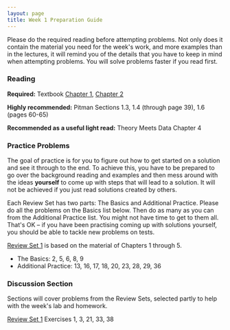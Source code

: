 ```yaml
---
layout: page
title: Week 1 Preparation Guide
---
```


Please do the required reading before attempting problems. Not only does it contain the material you need for the week's work, and more examples than in the lectures, it will remind you of the details that you have to keep in mind when attempting problems. You will solve problems faster if you read first.

### Reading ###
**Required:** Textbook [Chapter 1](http://prob140.org/textbook/chapters/Chapter_01/00_Fundamentals), [Chapter 2](http://prob140.org/textbook/chapters/Chapter_02/00_Calculating_Chances)

**Highly recommended:** Pitman Sections 1.3, 1.4 (through page 39), 1.6 (pages 60-65)

**Recommended as a useful light read:** Theory Meets Data Chapter 4

### Practice Problems ###
The goal of practice is for you to figure out how to get started on a solution and see it through to the end. To achieve this, you have to be prepared to go over the background reading and examples and then mess around with the ideas **yourself** to come up with steps that will lead to a solution. It will not be achieved if you just read solutions created by others.

Each Review Set has two parts: The Basics and Additional Practice. Please do all the problems on the Basics list below. Then do as many as you can from the Additional Practice list. You might not have time to get to them all. That's OK – if you have been practising coming up with solutions yourself, you should be able to tackle new problems on tests. 

[Review Set 1](http://prob140.org/textbook/chapters/Chapter_05/05_Review_Problems_Set_1) is based on the material of Chapters 1 through 5. 
- The Basics: 2, 5, 6, 8, 9
- Additional Practice: 13, 16, 17, 18, 20, 23, 28, 29, 36

### Discussion Section ###
Sections will cover problems from the Review Sets, selected partly to help with the week's lab and homework. 

[Review Set 1](http://prob140.org/textbook/chapters/Chapter_05/05_Review_Problems_Set_1) Exercises 1, 3, 21, 33, 38
